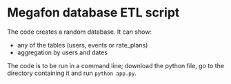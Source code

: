 # Megafon database ETL script

The code creates a random database. It can show:
- any of the tables (users, events or rate_plans)
- aggregation by users and dates

The code is to be run in a command line; download the python file, go to the directory containing it and run `python app.py`.
